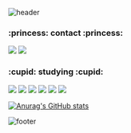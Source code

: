 ![header](https://capsule-render.vercel.app/api?type=waving&height=200&fontAlign=80&fontAlignY=40&color=gradient)

<h3>:princess: contact :princess:</h3>
<div>
 <a href="https://www.instagram.com/sowowon_6/"><img src="https://img.shields.io/badge/Instagram-E4405F?style=flat-square&logo=Instagram&logoColor=white"/></a>
 <a href="mailto:sowonpark628@gmail.com"><img src="https://img.shields.io/badge/Gmail-EA4335?style=flat-square&logo=Gmail&logoColor=white"/></a>
</div>

<h3>:cupid: studying :cupid:</h3>
<div>
 <img src="https://img.shields.io/badge/Java-D40000?style=flat-square&logo=Java&logoColor=white"/>
 <img src="https://img.shields.io/badge/SpringBoot-6DB33F?style=flat-square&logo=SpringBoot&logoColor=white"/>
 <img src="https://img.shields.io/badge/Javascipt-f7df1e?style=flat-square&logo=JavaScript&logoColor=white"/>
 <img src="https://img.shields.io/badge/Vue.js-4FC08D?style=flat-square&logo=Vue.js&logoColor=white"/>
 <img src="https://img.shields.io/badge/AWS-232F3E?style=flat-square&logo=Amazon AWS&logoColor=white"/>
 <img src="https://img.shields.io/badge/Electron-47848F?style=flat-square&logo=Electron&logoColor=white"/>
 <!-- <img src="https://img.shields.io/badge/Android-3DDC84?style=flat-square&logo=Android&logoColor=white"/> -->
</div>
 

[![Anurag's GitHub stats](https://github-readme-stats.vercel.app/api?username=devSOWON0628)](https://github.com/devSOWON0628/github-readme-stats)

![footer](https://capsule-render.vercel.app/api?type=waving&height=200&fontAlign=80&fontAlignY=40&color=gradient&section=footer)

